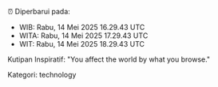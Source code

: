 ⏰ Diperbarui pada:
- WIB: Rabu, 14 Mei 2025 16.29.43 UTC
- WITA: Rabu, 14 Mei 2025 17.29.43 UTC
- WIT: Rabu, 14 Mei 2025 18.29.43 UTC

Kutipan Inspiratif:
"You affect the world by what you browse."


Kategori: technology

